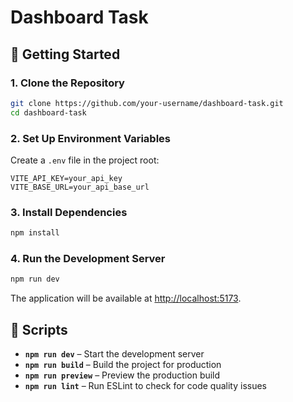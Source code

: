 # Dashboard Task

## 🚀 Getting Started

### 1. Clone the Repository
```bash
git clone https://github.com/your-username/dashboard-task.git
cd dashboard-task
```

### 2. Set Up Environment Variables
Create a `.env` file in the project root:

```
VITE_API_KEY=your_api_key
VITE_BASE_URL=your_api_base_url
```

### 3. Install Dependencies
```bash
npm install
```

### 4. Run the Development Server
```bash
npm run dev
```

The application will be available at [http://localhost:5173](http://localhost:5173).

## 📖 Scripts

- **`npm run dev`** – Start the development server
- **`npm run build`** – Build the project for production
- **`npm run preview`** – Preview the production build
- **`npm run lint`** – Run ESLint to check for code quality issues
